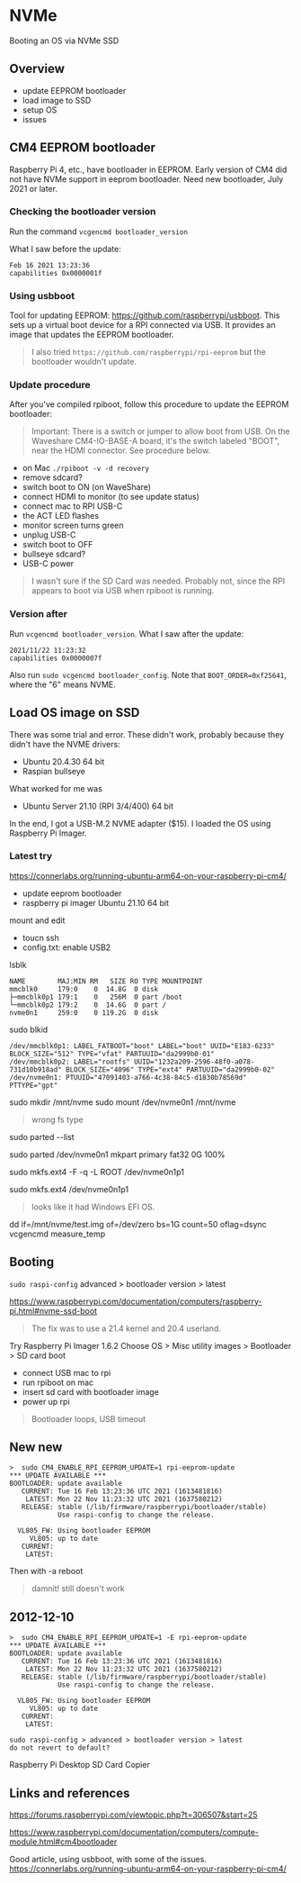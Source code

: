 # NVMe
Booting an OS via NVMe SSD

## Overview
- update EEPROM bootloader
- load image to SSD
- setup OS
- issues

## CM4 EEPROM bootloader
Raspberry Pi 4, etc., have bootloader in EEPROM.
Early version of CM4 did not have NVMe support in eeprom bootloader.
Need new bootloader, July 2021 or later.

### Checking the bootloader version
Run the command ``vcgencmd bootloader_version``

What I saw before the update:
```
Feb 16 2021 13:23:36
capabilities 0x0000001f
```

### Using usbboot
Tool for updating EEPROM: https://github.com/raspberrypi/usbboot.
This sets up a virtual boot device for a RPI connected via USB.
It provides an image that updates the EEPROM bootloader.

> I also tried ``https://github.com/raspberrypi/rpi-eeprom`` but the bootloader wouldn't update.

### Update procedure
After you've compiled rpiboot, follow this procedure
to update the EEPROM bootloader:

> Important: There is a switch or jumper to allow boot from USB.
> On the Waveshare CM4-IO-BASE-A board, it's the switch labeled "BOOT", near the HDMI connector. See procedure below.

- on Mac ``./rpiboot -v -d recovery``
- remove sdcard?
- switch boot to ON (on WaveShare)
- connect HDMI to monitor (to see update status)
- connect mac to RPI USB-C
- the ACT LED flashes
- monitor screen turns green
- unplug USB-C
- switch boot to OFF
- bullseye sdcard?
- USB-C power

> I wasn't sure if the SD Card was needed. Probably not,
> since the RPI appears to boot via USB when rpiboot is running.

### Version after
Run ``vcgencmd bootloader_version``.
What I saw after the update:
```
2021/11/22 11:23:32
capabilities 0x0000007f
```

Also run ``sudo vcgencmd bootloader_config``.
Note that ``BOOT_ORDER=0xf25641``, where the "6" means NVME.

## Load OS image on SSD
There was some trial and error.
These didn't work, probably because they didn't have the NVME drivers:
- Ubuntu 20.4.30 64 bit
- Raspian bullseye

What worked for me was
- Ubuntu Server 21.10 (RPI 3/4/400) 64 bit

In the end, I got a USB-M.2 NVME adapter ($15).
I loaded the OS using Raspberry Pi Imager.

### Latest try
https://connerlabs.org/running-ubuntu-arm64-on-your-raspberry-pi-cm4/

- update eeprom bootloader
- raspberry pi imager Ubuntu 21.10 64 bit

mount and edit
- toucn ssh
- config.txt: enable USB2


lsblk
```
NAME        MAJ:MIN RM   SIZE RO TYPE MOUNTPOINT
mmcblk0     179:0    0  14.8G  0 disk
├─mmcblk0p1 179:1    0   256M  0 part /boot
└─mmcblk0p2 179:2    0  14.6G  0 part /
nvme0n1     259:0    0 119.2G  0 disk
```

sudo blkid
```
/dev/mmcblk0p1: LABEL_FATBOOT="boot" LABEL="boot" UUID="E183-6233" BLOCK_SIZE="512" TYPE="vfat" PARTUUID="da2999b0-01"
/dev/mmcblk0p2: LABEL="rootfs" UUID="1232a209-2596-48f0-a078-731d10b918ad" BLOCK_SIZE="4096" TYPE="ext4" PARTUUID="da2999b0-02"
/dev/nvme0n1: PTUUID="47091403-a766-4c38-84c5-d1830b78569d" PTTYPE="gpt"
```

sudo mkdir /mnt/nvme
sudo mount /dev/nvme0n1 /mnt/nvme

> wrong fs type

sudo parted --list

sudo parted /dev/nvme0n1 mkpart primary fat32 0G 100%

 sudo mkfs.ext4 -F -q -L ROOT /dev/nvme0n1p1

sudo mkfs.ext4 /dev/nvme0n1p1

> looks like it had Windows EFI OS.

dd if=/mnt/nvme/test.img of=/dev/zero bs=1G count=50 oflag=dsync
vcgencmd measure_temp

## Booting

``sudo raspi-config`` advanced > bootloader version > latest

https://www.raspberrypi.com/documentation/computers/raspberry-pi.html#nvme-ssd-boot
> The fix was to use a 21.4 kernel and 20.4 userland.

Try Raspberry Pi Imager 1.6.2
Choose OS > Misc utility images > Bootloader > SD card boot

- connect USB mac to rpi
- run rpiboot on mac
- insert sd card with bootloader image
- power up rpi

> Bootloader loops, USB timeout

## New new
```shell
>  sudo CM4_ENABLE_RPI_EEPROM_UPDATE=1 rpi-eeprom-update
*** UPDATE AVAILABLE ***
BOOTLOADER: update available
   CURRENT: Tue 16 Feb 13:23:36 UTC 2021 (1613481816)
    LATEST: Mon 22 Nov 11:23:32 UTC 2021 (1637580212)
   RELEASE: stable (/lib/firmware/raspberrypi/bootloader/stable)
            Use raspi-config to change the release.

  VL805_FW: Using bootloader EEPROM
     VL805: up to date
   CURRENT:
    LATEST:
```

Then with -a
reboot

> damnit! still doesn't work

## 2012-12-10
```shell
>  sudo CM4_ENABLE_RPI_EEPROM_UPDATE=1 -E rpi-eeprom-update
*** UPDATE AVAILABLE ***
BOOTLOADER: update available
   CURRENT: Tue 16 Feb 13:23:36 UTC 2021 (1613481816)
    LATEST: Mon 22 Nov 11:23:32 UTC 2021 (1637580212)
   RELEASE: stable (/lib/firmware/raspberrypi/bootloader/stable)
            Use raspi-config to change the release.

  VL805_FW: Using bootloader EEPROM
     VL805: up to date
   CURRENT:
    LATEST:
```

```shell
sudo raspi-config > advanced > bootloader version > latest
do not revert to default?
```
Raspberry Pi Desktop
SD Card Copier

## Links and references
https://forums.raspberrypi.com/viewtopic.php?t=306507&start=25

https://www.raspberrypi.com/documentation/computers/compute-module.html#cm4bootloader

Good article, using usbboot, with some of the issues.
https://connerlabs.org/running-ubuntu-arm64-on-your-raspberry-pi-cm4/
